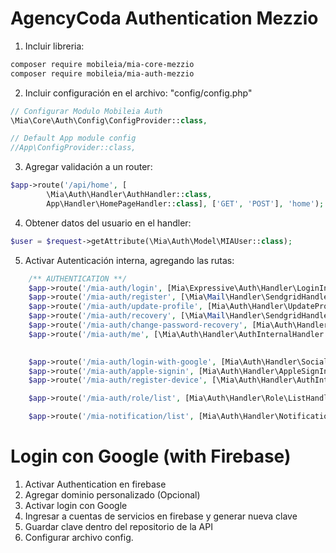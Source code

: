 # AgencyCoda Authentication Mezzio

1. Incluir libreria:
```bash
composer require mobileia/mia-core-mezzio
composer require mobileia/mia-auth-mezzio
```
2. Incluir configuración en el archivo: "config/config.php"
```php
// Configurar Modulo Mobileia Auth
\Mia\Core\Auth\Config\ConfigProvider::class,

// Default App module config
//App\ConfigProvider::class,
```
3. Agregar validación a un router:
```php
$app->route('/api/home', [
        \Mia\Auth\Handler\AuthHandler::class,
        App\Handler\HomePageHandler::class], ['GET', 'POST'], 'home');
```
4. Obtener datos del usuario en el handler:
```php
$user = $request->getAttribute(\Mia\Auth\Model\MIAUser::class);
```
5. Activar Autenticación interna, agregando las rutas:
```php
    /** AUTHENTICATION **/
    $app->route('/mia-auth/login', [Mia\Expressive\Auth\Handler\LoginInternalHandler::class], ['GET', 'POST', 'OPTIONS', 'HEAD'], 'mia_auth.login');
    $app->route('/mia-auth/register', [\Mia\Mail\Handler\SendgridHandler::class, new \Mia\Auth\Handler\RegisterInternalHandler(true)], ['GET', 'POST', 'OPTIONS', 'HEAD'], 'mia_auth.register');
    $app->route('/mia-auth/update-profile', [Mia\Auth\Handler\UpdateProfileHandler::class], ['GET', 'POST', 'OPTIONS', 'HEAD'], 'mia_auth.update-profile');
    $app->route('/mia-auth/recovery', [\Mia\Mail\Handler\SendgridHandler::class, Mia\Auth\Handler\MiaRecoveryHandler::class], ['GET', 'POST', 'OPTIONS', 'HEAD'], 'mia_auth.recovery');
    $app->route('/mia-auth/change-password-recovery', [Mia\Auth\Handler\MiaPasswordRecoveryHandler::class], ['GET', 'POST', 'OPTIONS', 'HEAD'], 'mia_auth.change-password-recovery');
    $app->route('/mia-auth/me', [\Mia\Auth\Handler\AuthInternalHandler::class, Mia\Auth\Handler\FetchProfileHandler::class], ['GET', 'POST', 'OPTIONS', 'HEAD'], 'mia_auth.me');
    

    $app->route('/mia-auth/login-with-google', [Mia\Auth\Handler\Social\GoogleSignInHandler::class], ['POST', 'OPTIONS', 'HEAD'], 'mia_auth.login-with-gogle');
    $app->route('/mia-auth/apple-signin', [Mia\Auth\Handler\AppleSignInHandler::class], ['GET', 'POST', 'OPTIONS', 'HEAD'], 'mia_auth.apple-signin');
    $app->route('/mia-auth/register-device', [\Mia\Auth\Handler\AuthInternalHandler::class, Mia\Auth\Handler\RegisterDeviceHandler::class], ['GET', 'POST', 'OPTIONS', 'HEAD'], 'mia_auth.register-device');

    $app->route('/mia-auth/role/list', [Mia\Auth\Handler\Role\ListHandler::class], ['GET', 'POST', 'OPTIONS', 'HEAD'], 'mia_auth.role-list');

    $app->route('/mia-notification/list', [Mia\Auth\Handler\Notification\ListHandler::class], ['GET', 'POST', 'OPTIONS', 'HEAD'], 'mia_notification.list');
```

# Login con Google (with Firebase)
1. Activar Authentication en firebase
2. Agregar dominio personalizado (Opcional)
3. Activar login con Google
4. Ingresar a cuentas de servicios en firebase y generar nueva clave
5. Guardar clave dentro del repositorio de la API
6. Configurar archivo config.